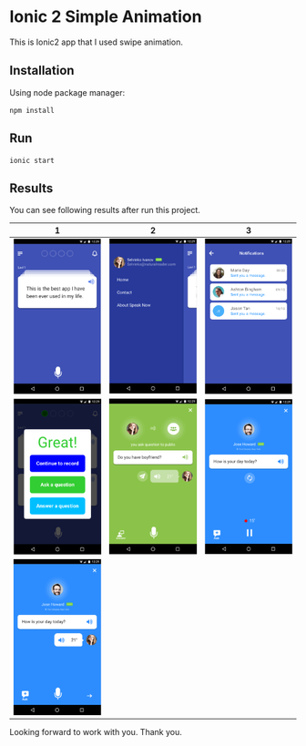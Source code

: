 # Ionic 2 Simple Animation
This is Ionic2 app that I used swipe animation.
## Installation
Using node package manager:
```
npm install
```
## Run
```
ionic start
```
## Results
You can see following results after run this project.

1 | 2 | 3
:----------------------:|:------------------------:|:-----------------------:
![](readme-imgs/1.png)  |  ![](readme-imgs/2.png)  |  ![](readme-imgs/3.png)
![](readme-imgs/4.png)  |  ![](readme-imgs/5.png)  |  ![](readme-imgs/6.png)
![](readme-imgs/7.png)  |

Looking forward to work with you.
Thank you.
